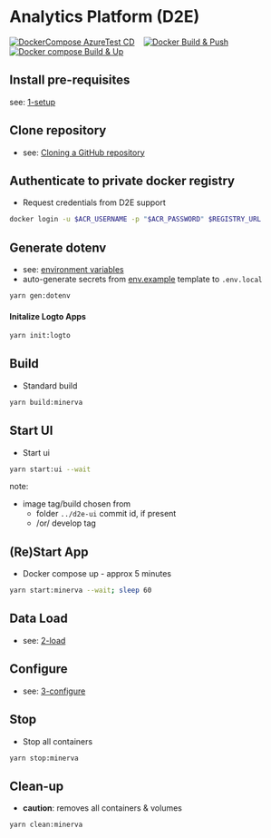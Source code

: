 # Analytics Platform (D2E)

[![DockerCompose AzureTest CD](https://github.com/alp-os/d2e/actions/workflows/az-dc-cd.yml/badge.svg)](https://github.com/alp-os/d2e/actions/workflows/az-dc-cd.yml) &nbsp;&nbsp; [![Docker Build & Push](https://github.com/alp-os/d2e/actions/workflows/docker-push.yml/badge.svg)](https://github.com/alp-os/d2e/actions/workflows/docker-push.yml) &nbsp;&nbsp; [![Docker compose Build & Up](https://github.com/alp-os/d2e/actions/workflows/docker-compose-up.yml/badge.svg)](https://github.com/alp-os/d2e/actions/workflows/docker-compose-up.yml)

## Install pre-requisites

see: [1-setup](docs/1-setup/README.md)

## Clone repository

- see: [Cloning a GitHub repository](https://docs.github.com/en/repositories/creating-and-managing-repositories/cloning-a-repository)

## Authenticate to private docker registry

- Request credentials from D2E support

```bash
docker login -u $ACR_USERNAME -p "$ACR_PASSWORD" $REGISTRY_URL
```

## Generate dotenv

- see: [environment variables](docs/1-setup/environment-variables.md)
- auto-generate secrets from [env.example](env.example) template to `.env.local`

```bash
yarn gen:dotenv
```

#### Initalize Logto Apps

```bash
yarn init:logto
```

## Build

- Standard build

```bash
yarn build:minerva
```

## Start UI

- Start ui

```bash
yarn start:ui --wait
```

note:

- image tag/build chosen from
  - folder `../d2e-ui` commit id, if present
  - /or/ develop tag

## (Re)Start App

- Docker compose up - approx 5 minutes

```bash
yarn start:minerva --wait; sleep 60
```

## Data Load

- see: [2-load](docs/2-load)

## Configure

- see: [3-configure](docs/3-configure)

## Stop

- Stop all containers

```bash
yarn stop:minerva
```

## Clean-up

- **caution**: removes all containers & volumes

```bash
yarn clean:minerva
```
